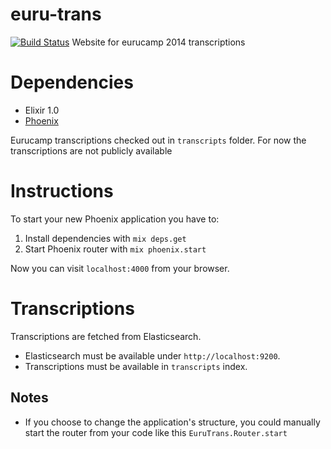 # euru-trans
[![Build
Status](https://travis-ci.org/schultyy/euru-trans.svg?branch=master)](https://travis-ci.org/schultyy/euru-trans)
Website for eurucamp 2014 transcriptions

# Dependencies

- Elixir 1.0
- [Phoenix](https://github.com/phoenixframework/phoenix)

Eurucamp transcriptions checked out in `transcripts` folder. For now the
transcriptions are not publicly available

# Instructions
To start your new Phoenix application you have to:

1. Install dependencies with `mix deps.get`
2. Start Phoenix router with `mix phoenix.start`

Now you can visit `localhost:4000` from your browser.

# Transcriptions

Transcriptions are fetched from Elasticsearch.
- Elasticsearch must be available under `http://localhost:9200`.
- Transcriptions must be available in `transcripts` index.

## Notes

* If you choose to change the application's structure, you could manually start the router from your code like this `EuruTrans.Router.start`
